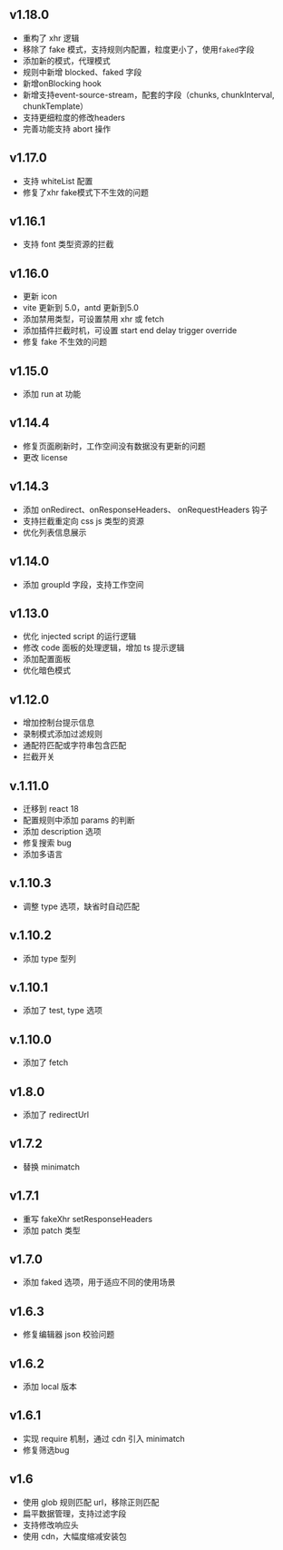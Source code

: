 ## v1.18.0
- 重构了 xhr 逻辑
- 移除了 fake 模式，支持规则内配置，粒度更小了，使用`faked`字段
- 添加新的模式，代理模式
- 规则中新增 blocked、faked 字段
- 新增onBlocking hook
- 新增支持event-source-stream，配套的字段（chunks, chunkInterval, chunkTemplate）
- 支持更细粒度的修改headers
- 完善功能支持 abort 操作

## v1.17.0
- 支持 whiteList 配置
- 修复了xhr fake模式下不生效的问题

## v1.16.1
- 支持 font 类型资源的拦截

## v1.16.0
- 更新 icon
- vite 更新到 5.0，antd 更新到5.0
- 添加禁用类型，可设置禁用 xhr 或 fetch
- 添加插件拦截时机，可设置 start end delay trigger override
- 修复 fake 不生效的问题

## v1.15.0
- 添加 run at 功能

## v1.14.4
- 修复页面刷新时，工作空间没有数据没有更新的问题
- 更改 license

## v1.14.3
- 添加 onRedirect、onResponseHeaders、 onRequestHeaders 钩子
- 支持拦截重定向 css js 类型的资源
- 优化列表信息展示

## v1.14.0
- 添加 groupId 字段，支持工作空间

## v1.13.0
- 优化 injected script 的运行逻辑
- 修改 code 面板的处理逻辑，增加 ts 提示逻辑
- 添加配置面板
- 优化暗色模式

## v1.12.0
- 增加控制台提示信息
- 录制模式添加过滤规则
- 通配符匹配或字符串包含匹配
- 拦截开关

## v.1.11.0
- 迁移到 react 18
- 配置规则中添加 params 的判断
- 添加 description 选项
- 修复搜索 bug
- 添加多语言

## v.1.10.3
- 调整 type 选项，缺省时自动匹配

## v.1.10.2
- 添加 type 型列

## v.1.10.1
- 添加了 test, type 选项

## v.1.10.0
- 添加了 fetch

## v1.8.0
- 添加了 redirectUrl

## v1.7.2

- 替换 minimatch

## v1.7.1

- 重写 fakeXhr setResponseHeaders
- 添加 patch 类型

## v1.7.0

- 添加 faked 选项，用于适应不同的使用场景

## v1.6.3

- 修复编辑器 json 校验问题

## v1.6.2

- 添加 local 版本

## v1.6.1

- 实现 require 机制，通过 cdn 引入 minimatch
- 修复筛选bug

## v1.6

- 使用 glob 规则匹配 url，移除正则匹配
- 扁平数据管理，支持过滤字段
- 支持修改响应头
- 使用 cdn，大幅度缩减安装包
